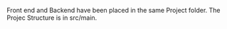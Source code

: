 Front end and Backend have been placed in the same Project folder. The Projec Structure is in src/main.


